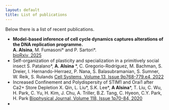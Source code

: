 ```yaml
---
layout: default
title: List of publications
---
```

<p style='text-align:justify'>Below there is a list of recent publications.</p>

- **Model-based inference of cell cycle dynamics captures alterations of the DNA replication programme.**\
  **A. Alsina**, M. Fumasoni* and P. Sartori*.\
  [bioRxiv, 2025](https://www.biorxiv.org/content/10.1101/2025.03.19.644216.abstract)
- Self-organization of plasticity and specialization in a primitively social insect
  S. Patalano*, **A. Alsina** *, C. Gregorio-Rodríguez, M. Bachman, S. Dreier, I. Hernando-Herraez, P. Nana, S. Balasubramanian, S. Sumner, W. Reik, S. Rulands
  [Cell Systems, Volume 13, Issue 9p768-779.e4, 2022](https://www.cell.com/cell-systems/fulltext/S2405-4712(22)00315-5)
- Increased Confinement and Polydispersity of STIM1 and Orai1 after Ca2+ Store Depletion
  X. Qin, L. Liu*, S.K. Lee*, **A Alsina***, T. Liu, C. Wu, H. Park, C. Yu, H. Kim, J. Chu, A. Triller, B.Z. Tang, C. Hyeon, C.Y. Park, H. Park
  [Biophysical Journal, Volume 118, Issue 1p70-84, 2020](https://www.cell.com/biophysj/fulltext/S0006-3495(19)30942-7)
- 

